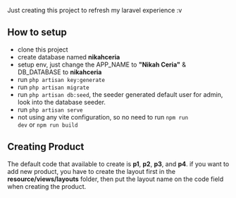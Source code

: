 Just creating this project to refresh my laravel experience :v

## How to setup

-   clone this project
-   create database named <b>nikahceria</b>
-   setup env, just change the APP_NAME to <b>"Nikah Ceria"</b> & DB_DATABASE to <b>nikahceria</b>
-   run <code>php artisan key:generate</code>
-   run <code>php artisan migrate</code>
-   run <code>php artisan db:seed</code>, the seeder generated default user for admin, look into the database seeder.
-   run <code>php artisan serve</code>
-   not using any vite configuration, so no need to run <code>npm run dev</code> or <code>npm run build</code>

## Creating Product

The default code that available to create is <b>p1</b>, <b>p2</b>, <b>p3</b>, and <b>p4</b>. if you want to add new product, you have to create the layout first in the <b>resource/views/layouts</b> folder, then put the layout name on the code field when creating the product.
